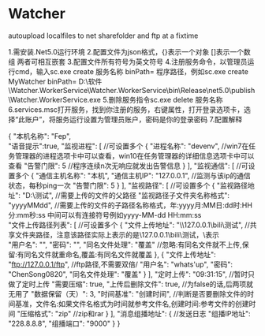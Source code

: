 # Watcher
autoupload localfiles to net sharefolder and ftp at a fixtime

1.需安装.Net5.0运行环境
2.配置文件为json格式，{}表示一个对象 []表示一个数组 两者可相互嵌套
3.配置文件所有符号为英文符号
4.注册服务命令，以管理员运行cmd，输入sc.exe create 服务名称 binPath= 程序路径，例如sc.exe create MyWatcher binPath= D:\软件\Watcher.WorkerService\Watcher.WorkerService\bin\Release\net5.0\publish\Watcher.WorkerService.exe
5.删除服务指令sc.exe delete 服务名称
6.services.msc打开服务，找到你注册的服务，右键属性，打开登录选项卡，选择“此账户”，将服务运行设置为管理员账户，密码是你的登录密码
7.配置解释

{
  "本机名称": "Fep",   
  "语音提示":true,
  "监视进程": [                                           //可设置多个
    {
      "进程名称": "devenv",                              //win7在任务管理器的进程选项卡中可以查看，win10在任务管理器的详细信息选项卡中可以查看
      "告警门限": 5                                      //程序连续n次无响应就发出告警信息 
    }
  ],
  "监视通信": [                                          //可设置多个
    {
      "通信主机名称": "本机",
      "通信主机IP": "127.0.0.1",                         //监测与该ip的通信状态，每秒ping一次
      "告警门限": 5
    }
  ],
  "监视路径": [                                          //可设置多个
    {
      "监视路径地址": "D:\\测试",                        //需要上传的文件的父路径
      "监视路径子文件夹名称格式": "yyyyMMdd",            //需要上传的文件的子路径名称格式，年:yyyy月:MM日:dd时:HH分:mm秒:ss 中间可以有连接符号例如yyyy-MM-dd HH:mm:ss      
      "文件上传路径列表": [                              //可设置多个
        {
          "文件上传地址": "\\\\127.0.0.1\\bili\\测试",   //共享文件夹路径，注意该路径实际上表示的是\\127.0.0.1\bili\测试，\\表示\
          "用户名": "",
          "密码": "",
          "同名文件处理": "覆盖"                         //忽略:有同名文件就不上传,保留:有同名文件就重命名,覆盖:有同名文件就覆盖
        },
        {
          "文件上传地址": "ftp://127.0.0.1/ftp",         //ftp路径,不需要双倍/
          "用户名": "whats'up",
          "密码": "ChenSong0820",
          "同名文件处理": "覆盖"
        }
      ],
      "定时上传": "09:31:15",                           //暂时只做了定时上传
      "需要压缩": true,
      "上传后删除文件": true,                           //为false的话,后两项就无用了
      "数据保留（天）": 3,
      "时间基准": "创建时间",                           //判断是否要删除文件的时间基准，文件名:如果文件名格式为时间就参考文件名,创建时间:参考文件的创建时间
      "压缩格式": "zip"                                 //zip和rar
    }
  ],
  "消息组播地址": {                                     //发送日志
    "组播IP地址": "228.8.8.8",
    "组播端口": "9000"
  }
}
